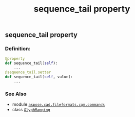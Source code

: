 ﻿---
title: sequence_tail property
second_title: Aspose.CAD for Python via .NET API References
description: 
type: docs
weight: 120
url: /python-net/aspose.cad.fileformats.cgm.commands/glyphmapping/sequence_tail/
is_root: false
---

## sequence_tail property

### Definition:
```python
@property
def sequence_tail(self):
    ...
@sequence_tail.setter
def sequence_tail(self, value):
    ...
```

### See Also
* module [`aspose.cad.fileformats.cgm.commands`](../../)
* class [`GlyphMapping`](/cad/python-net/aspose.cad.fileformats.cgm.commands/glyphmapping)
